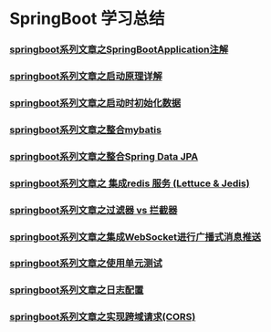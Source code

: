 # SpringBoot 学习总结

### [springboot系列文章之SpringBootApplication注解](https://juejin.im/post/5b778945f265da436b524043)
### [springboot系列文章之启动原理详解](https://juejin.im/post/5b79a6e651882542aa1b2c22)
### [springboot系列文章之启动时初始化数据](https://juejin.im/post/5b758819e51d45661d27ce5a)
### [springboot系列文章之整合mybatis](https://pjmike.github.io/2018/08/30/springboot%E7%B3%BB%E5%88%97%E6%96%87%E7%AB%A0%E4%B9%8B%E6%95%B4%E5%90%88mybatis/)
### [springboot系列文章之整合Spring Data JPA](https://pjmike.github.io/2018/08/30/springboot%E7%B3%BB%E5%88%97%E6%96%87%E7%AB%A0%E4%B9%8B%E6%95%B4%E5%90%88Spring-Data-JPA/)
### [springboot系列文章之 集成redis 服务 (Lettuce & Jedis)](https://pjmike.github.io/2018/09/18/springboot%E7%B3%BB%E5%88%97%E6%96%87%E7%AB%A0%E4%B9%8B-%E9%9B%86%E6%88%90redis-%E6%9C%8D%E5%8A%A1-Lettuce-Jedis/)
### [springboot系列文章之过滤器 vs 拦截器](https://pjmike.github.io/2018/09/13/springboot%E7%B3%BB%E5%88%97%E6%96%87%E7%AB%A0%E4%B9%8B%E8%BF%87%E6%BB%A4%E5%99%A8-vs-%E6%8B%A6%E6%88%AA%E5%99%A8/)
### [springboot系列文章之集成WebSocket进行广播式消息推送](https://pjmike.github.io/2018/09/12/springboot%E7%B3%BB%E5%88%97%E6%96%87%E7%AB%A0%E4%B9%8B%E9%9B%86%E6%88%90WebSocket%E8%BF%9B%E8%A1%8C%E5%B9%BF%E6%92%AD%E5%BC%8F%E6%B6%88%E6%81%AF%E6%8E%A8%E9%80%81/)
### [springboot系列文章之使用单元测试](https://pjmike.github.io/2018/09/10/springboot%E7%B3%BB%E5%88%97%E6%96%87%E7%AB%A0%E4%B9%8B%E4%BD%BF%E7%94%A8%E5%8D%95%E5%85%83%E6%B5%8B%E8%AF%95/)
### [springboot系列文章之日志配置](https://pjmike.github.io/2018/09/08/springboot%E7%B3%BB%E5%88%97%E6%96%87%E7%AB%A0%E4%B9%8B%E6%97%A5%E5%BF%97%E9%85%8D%E7%BD%AE/)
### [springboot系列文章之实现跨域请求(CORS)](https://pjmike.github.io/2018/09/06/springboot%E7%B3%BB%E5%88%97%E6%96%87%E7%AB%A0%E4%B9%8B%E5%AE%9E%E7%8E%B0%E8%B7%A8%E5%9F%9F%E8%AF%B7%E6%B1%82-CORS/)
